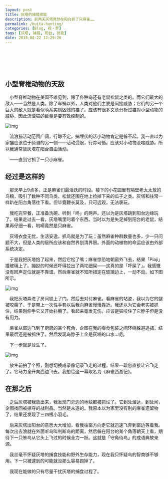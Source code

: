 ```yaml
---
layout: post
title: 灰塔的捕猎技能
description: 前两天灰塔竟然在阳台抓了只麻雀……
permalink: /huita-hunting/
categories: [Blog, 视・界]
tags: [灰塔, 捕猎, 阳台, 技能]
date: 2018-08-22 12:29:26 
---
```



# 　


## 小型脊椎动物的天敌

　小型脊椎动物在美国不难见到，除了各种鸟还有老鼠松鼠之类的。而它们最大的敌人——当然是人类。除了车祸以外，人类对他们主要是间接威胁；它们的另一个巨大的敌人就是看似萌系实则凶残的猫了。应该有很多文章分析过猫对小型动物的威胁。因此流浪猫的数量是要有效控制的。

![img]({{site.img-hosting}}/Pic4Post/huita-hunting/ht-hunting-1.jpg "看似安分的灰塔")

　流浪猫活动范围广阔，行踪不定，搞埋伏的话小动物肯定是躲不起。我一直以为家猫应该位于频谱的另一侧——活动受限，行踪可循。应该对小动物没啥威胁。所以我通常放灰塔在阳台自由活动。

　——直到它抓了一只小麻雀。


## 经过是这样的

　那天早上9点多，正是麻雀们最活跃的时段。楼下的小花园里有隔壁老太太放的鸟粮，吸引了数种不同鸟类。松鼠还围在地上捡掉下来的瓜子之类。灰塔和往常一样趴在阳台角落往下看。但毕竟鞭长莫及，只可远观，无法亵玩。

　我吃完早餐，正准备洗碗，听到「咚」的两声。还以为是灰塔跳到阳台边缘玩了。结果走过去一看，灰塔嘴里叼着个东西。当时以为是失足掉到阳台的老鼠，结果再仔细一看，哟嗬竟然是只麻雀。

　灰塔衣食无忧，生活安逸，抓鸟就是为了玩；虽然麻雀种群数量也多，少一只问题不大，但是人类的居所应该和自然界划清界限。外面的动植物的命运应该由外部系统决定。

　于是我把灰塔抱了起来，然后它松了嘴；麻雀惊恐地朝窗外飞去，结果「Piaji」撞玻璃上了。蹦跶的时候还吓得拉出了两坨细屎——这真的是「吓屎了」。我感慨没有回声定位就是不靠谱。然后麻雀就不知所措定在玻璃边上，一动不动。如下图所示。

![img]({{site.img-hosting}}/Pic4Post/huita-hunting/ht-hunting-2.jpg "懵逼的麻雀")

　我把灰塔弄进了房间锁上了门。然后去对付麻雀。看麻雀的站姿，我以为它的腿被咬瘸了，于是带上一次性手套以后我向麻雀慢慢靠近。我还以为它会老实被抓住，结果刚伸手它又开始扑腾了。看起来毫发无伤。应该是猫咬住了它脖子但是没有用力。

　麻雀从窗边飞到了厨房的某个死角，企图在我的零食包装之间环绕躲避追捕，结果最后还是被抓住了。然后发现鸟脖子上全是灰塔的口水…呃。

　下一步就是放生了。

![img]({{site.img-hosting}}/Pic4Post/huita-hunting/ht-hunting-3.jpg "放生之")

　放生前拍了个照，刚想切换成录像记录飞走的过程，结果一疏忽直接让它飞走了。它马力全开向西边飞去。我想给这一幕取名为《麻雀西游记》。


## 在那之后

　之后灰塔被我放出来，我发现门旁边的地毯都被抓烂了。它到处溜达，到处闻，企图找回被掠夺的战利品。当然是未遂的。我原本以为家里没有别的麻雀遗留物了，结果还发现了三四根小羽毛。

　后来灰塔出阳台的意愿大大增加，看我往窗方向走它就迅速飞奔到窗边等着我。每次出去浪就在外面听鸟叫判断鸟的距离，然后躲在阳台的某个角落朝天上看，期待下一只笨鸟从它头上飞过的时候全力一跃。这就是「守角待鸟」的成语典故来源。

　我丝毫不怀疑灰塔的捕食技能和野外生存能力，现在我只怀疑鸟的智商够不够用。下一只被逮到的可能就没那么容易跑掉了。

　我现在能做的只有尽量干扰灰塔的捕食过程了。

